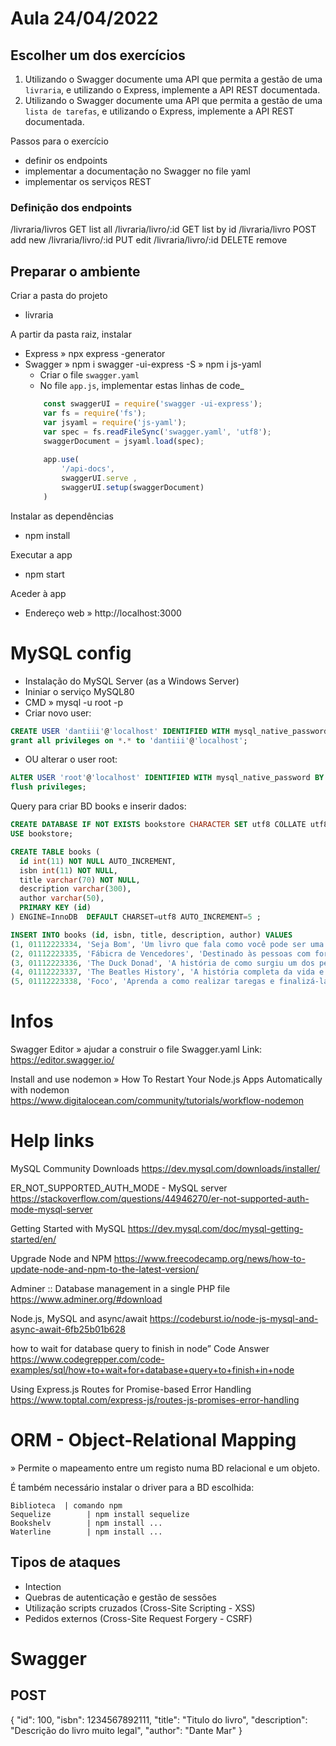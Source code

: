 # Aula 24/04/2022

## Escolher um dos exercícios

01. Utilizando o Swagger documente uma API que permita a gestão de uma `livraria`, e utilizando o Express, implemente a API REST documentada.
02. Utilizando o Swagger documente uma API que permita a gestão de uma `lista de tarefas`, e utilizando o Express, implemente a API REST documentada.

Passos para o exercício
- definir os endpoints
- implementar a documentação no Swagger no file yaml
- implementar os serviços REST

### Definição dos endpoints

/livraria/livros        GET list all
/livraria/livro/:id     GET list by id
/livraria/livro         POST add new
/livraria/livro/:id     PUT edit
/livraria/livro/:id     DELETE remove

## Preparar o ambiente

Criar a pasta do projeto
- livraria

A partir da pasta raiz, instalar
- Express » npx express -generator
- Swagger
    » npm i swagger -ui-express -S
    » npm i js-yaml
    - Criar o file `swagger.yaml`
    - No file `app.js`, implementar estas linhas de code_
    ```js
        const swaggerUI = require('swagger -ui-express');
        var fs = require('fs');
        var jsyaml = require('js-yaml');
        var spec = fs.readFileSync('swagger.yaml', 'utf8');
        swaggerDocument = jsyaml.load(spec);
        
        app.use(
            '/api-docs',
            swaggerUI.serve ,
            swaggerUI.setup(swaggerDocument)
        )
    ```

Instalar as dependências
- npm install

Executar a app
- npm start

Aceder à app
- Endereço web » http://localhost:3000

# MySQL config

- Instalação do MySQL Server (as a Windows Server)
- Ininiar o serviço MySQL80
- CMD » mysql -u root -p
- Criar novo user:
```sql
CREATE USER 'dantiii'@'localhost' IDENTIFIED WITH mysql_native_password BY 'dantiii';
grant all privileges on *.* to 'dantiii'@'localhost';
```
- OU alterar o user root:
```sql
ALTER USER 'root'@'localhost' IDENTIFIED WITH mysql_native_password BY 'password';
flush privileges;
```

Query para criar BD books e inserir dados:
```sql
CREATE DATABASE IF NOT EXISTS bookstore CHARACTER SET utf8 COLLATE utf8_general_ci;
USE bookstore;

CREATE TABLE books (
  id int(11) NOT NULL AUTO_INCREMENT,
  isbn int(11) NOT NULL,
  title varchar(70) NOT NULL,
  description varchar(300),
  author varchar(50),
  PRIMARY KEY (id)
) ENGINE=InnoDB  DEFAULT CHARSET=utf8 AUTO_INCREMENT=5 ;

INSERT INTO books (id, isbn, title, description, author) VALUES
(1, 01112223334, 'Seja Bom', 'Um livro que fala como você pode ser uma pessoa melhor.', 'Dante Marinho'),
(2, 01112223335, 'Fábicra de Vencedores', 'Destinado às pessoas com forte vertente empreendedora, ou que almejam essa conquista.', 'Janguiê Diniz'),
(3, 01112223336, 'The Duck Donad', 'A história de como surgiu um dos personagens mais caricatos que alguma vez já existiu.', 'Paul Erold'),
(4, 01112223337, 'The Beatles History', 'A história completa da vida e do surgimento do grupo que foi amado por todo o mundo.', NULL),
(5, 01112223338, 'Foco', 'Aprenda a como realizar taregas e finalizá-las.', NULL);
```

# Infos

Swagger Editor » ajudar a construir o file Swagger.yaml
Link: https://editor.swagger.io/

Install and use nodemon » How To Restart Your Node.js Apps Automatically with nodemon
https://www.digitalocean.com/community/tutorials/workflow-nodemon

# Help links

MySQL Community Downloads
https://dev.mysql.com/downloads/installer/

ER_NOT_SUPPORTED_AUTH_MODE - MySQL server
https://stackoverflow.com/questions/44946270/er-not-supported-auth-mode-mysql-server

Getting Started with MySQL
https://dev.mysql.com/doc/mysql-getting-started/en/

Upgrade Node and NPM
https://www.freecodecamp.org/news/how-to-update-node-and-npm-to-the-latest-version/

Adminer :: Database management in a single PHP file
https://www.adminer.org/#download

Node.js, MySQL and async/await
https://codeburst.io/node-js-mysql-and-async-await-6fb25b01b628

how to wait for database query to finish in node” Code Answer
https://www.codegrepper.com/code-examples/sql/how+to+wait+for+database+query+to+finish+in+node

Using Express.js Routes for Promise-based Error Handling
https://www.toptal.com/express-js/routes-js-promises-error-handling

# ORM - Object-Relational Mapping

» Permite o mapeamento entre um registo numa BD relacional e um objeto.

É também necessário instalar o driver para a BD escolhida:
```table
Biblioteca  | comando npm
Sequelize        | npm install sequelize
Bookshelv        | npm install ...
Waterline        | npm install ...
```

## Tipos de ataques

- Intection
- Quebras de autenticação e gestão de sessões
- Utilização scripts cruzados (Cross-Site Scripting - XSS)
- Pedidos externos (Cross-Site Request Forgery - CSRF)

# Swagger

## POST

{
  "id": 100,
  "isbn": 1234567892111,
  "title": "Titulo do livro",
  "description": "Descrição do livro muito legal",
  "author": "Dante Mar"
}